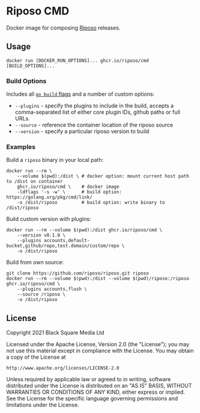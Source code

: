 # Riposo CMD

Docker image for composing [Riposo](https://github.com/riposo/riposo) releases.

## Usage

```shell
docker run [DOCKER_RUN_OPTIONS]... ghcr.io/riposo/cmd [BUILD_OPTIONS]...
```

### Build Options

Includes all [`go build` flags](https://golang.org/cmd/go/#hdr-Compile_packages_and_dependencies) and a number of custom options:

* `--plugins` - specify the plugins to include in the build, accepts a comma-separated list of either core plugin IDs, github paths or full URLs.
* `--source` - reference the container location of the riposo source
* `--version` - specify a particular riposo version to build

### Examples

Build a `riposo` binary in your local path:

```shell
docker run --rm \
    --volume $(pwd):/dist \ # docker option: mount current host path to /dist on container
    ghcr.io/riposo/cmd \    # docker image
    -ldflags '-s -w' \      # build option: https://golang.org/pkg/cmd/link/
    -o /dist/riposo         # build option: write binary to /dist/riposo
```

Build custom version with plugins:

```shell
docker run --rm --volume $(pwd):/dist ghcr.io/riposo/cmd \
    --version v0.1.0 \
    --plugins accounts,default-bucket,github/repo,test.domain/custom/repo \
    -o /dist/riposo
```

Build from own source:

```shell
git clone https://github.com/riposo/riposo.git riposo
docker run --rm --volume $(pwd):/dist --volume $(pwd)/riposo:/riposo ghcr.io/riposo/cmd \
    --plugins accounts,flush \
    --source /riposo \
    -o /dist/riposo
```

## License

Copyright 2021 Black Square Media Ltd

Licensed under the Apache License, Version 2.0 (the "License");
you may not use this material except in compliance with the License.
You may obtain a copy of the License at

    http://www.apache.org/licenses/LICENSE-2.0

Unless required by applicable law or agreed to in writing, software
distributed under the License is distributed on an "AS IS" BASIS,
WITHOUT WARRANTIES OR CONDITIONS OF ANY KIND, either express or implied.
See the License for the specific language governing permissions and
limitations under the License.
